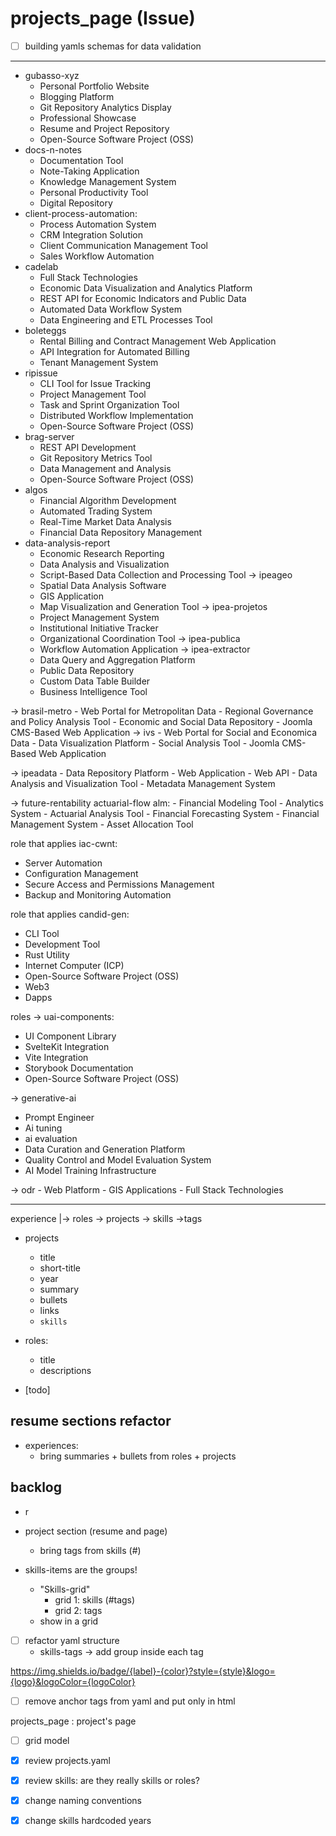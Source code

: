 # projects_page (Issue)


- [ ] building yamls schemas for data validation

---

- gubasso-xyz
    - Personal Portfolio Website
    - Blogging Platform
    - Git Repository Analytics Display
    - Professional Showcase
    - Resume and Project Repository
    - Open-Source Software Project (OSS)
- docs-n-notes
    - Documentation Tool
    - Note-Taking Application
    - Knowledge Management System
    - Personal Productivity Tool
    - Digital Repository
- client-process-automation:
    - Process Automation System
    - CRM Integration Solution
    - Client Communication Management Tool
    - Sales Workflow Automation
- cadelab
    - Full Stack Technologies
    - Economic Data Visualization and Analytics Platform
    - REST API for Economic Indicators and Public Data
    - Automated Data Workflow System
    - Data Engineering and ETL Processes Tool
- boleteggs
    - Rental Billing and Contract Management Web Application
    - API Integration for Automated Billing
    - Tenant Management System
- ripissue
    - CLI Tool for Issue Tracking
    - Project Management Tool
    - Task and Sprint Organization Tool
    - Distributed Workflow Implementation
    - Open-Source Software Project (OSS)
- brag-server
    - REST API Development
    - Git Repository Metrics Tool
    - Data Management and Analysis
    - Open-Source Software Project (OSS)
- algos
    - Financial Algorithm Development
    - Automated Trading System
    - Real-Time Market Data Analysis
    - Financial Data Repository Management
- data-analysis-report
    - Economic Research Reporting
    - Data Analysis and Visualization
    - Script-Based Data Collection and Processing Tool
-> ipeageo
    - Spatial Data Analysis Software
    - GIS Application
    - Map Visualization and Generation Tool
-> ipea-projetos
    - Project Management System
    - Institutional Initiative Tracker
    - Organizational Coordination Tool
-> ipea-publica
    - Workflow Automation Application
-> ipea-extractor
    - Data Query and Aggregation Platform
    - Public Data Repository
    - Custom Data Table Builder
    - Business Intelligence Tool

-> brasil-metro
    - Web Portal for Metropolitan Data
    - Regional Governance and Policy Analysis Tool
    - Economic and Social Data Repository
    - Joomla CMS-Based Web Application
-> ivs
    - Web Portal for Social and Economica Data
    - Data Visualization Platform
    - Social Analysis Tool
    - Joomla CMS-Based Web Application

-> ipeadata
    - Data Repository Platform
    - Web Application
    - Web API
    - Data Analysis and Visualization Tool
    - Metadata Management System

-> future-rentability actuarial-flow alm:
    - Financial Modeling Tool
    - Analytics System
    - Actuarial Analysis Tool
    - Financial Forecasting System
    - Financial Management System
    - Asset Allocation Tool

role that applies iac-cwnt:
  - Server Automation
  - Configuration Management
  - Secure Access and Permissions Management
  - Backup and Monitoring Automation

role that applies candid-gen:
  - CLI Tool
  - Development Tool
  - Rust Utility
  - Internet Computer (ICP)
  - Open-Source Software Project (OSS)
  - Web3
  - Dapps

roles -> uai-components:
  - UI Component Library
  - SvelteKit Integration
  - Vite Integration
  - Storybook Documentation
  - Open-Source Software Project (OSS)

-> generative-ai
  - Prompt Engineer
  - Ai tuning
  - ai evaluation
  - Data Curation and Generation Platform
  - Quality Control and Model Evaluation System
  - AI Model Training Infrastructure

-> odr
    - Web Platform
    - GIS Applications
    - Full Stack Technologies

---

experience
|-> roles
    -> projects
      -> skills
        ->tags

- projects
  - title
  - short-title
  - year
  - summary
  - bullets
  - links
  - `skills`

- roles:
  - title
  - descriptions

- [todo]

## resume sections refactor

- experiences:
  - bring summaries + bullets from roles + projects

## backlog

- r
- project section (resume and page)
  - bring tags from skills (#)

- skills-items are the groups!
  - "Skills-grid"
    - grid 1: skills (#tags)
    - grid 2: tags
  - show in a grid

- [ ] refactor yaml structure
  - skills-tags -> add group inside each tag

https://img.shields.io/badge/{label}-{color}?style={style}&logo={logo}&logoColor={logoColor}


- [ ] remove anchor tags from yaml and put only in html

projects_page : project's page
  - [ ] grid model

- [x] review projects.yaml
- [x] review skills: are they really skills or roles?
- [x] change naming conventions
- [x] change skills hardcoded years
